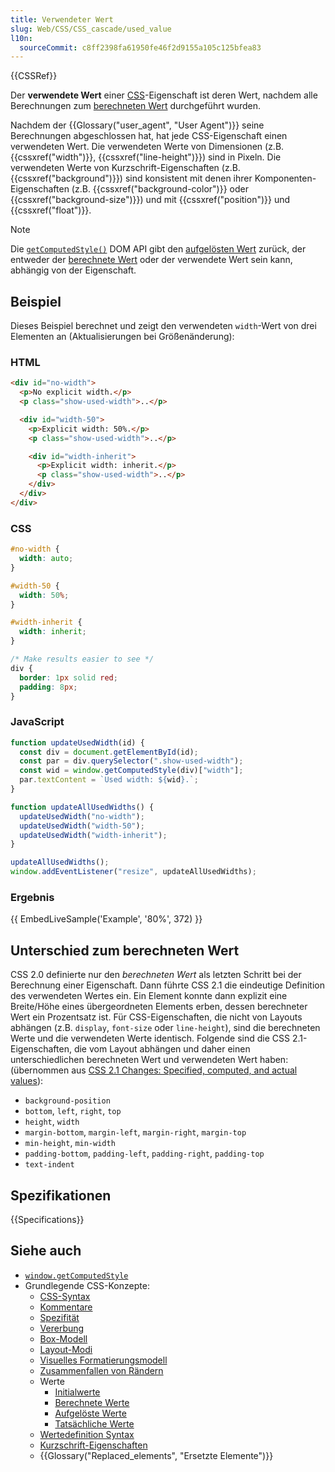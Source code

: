 ```yaml
---
title: Verwendeter Wert
slug: Web/CSS/CSS_cascade/used_value
l10n:
  sourceCommit: c8ff2398fa61950fe46f2d9155a105c125bfea83
---
```


{{CSSRef}}

Der **verwendete Wert** einer [CSS](/de/docs/Web/CSS)-Eigenschaft ist deren Wert, nachdem alle Berechnungen zum [berechneten Wert](/de/docs/Web/CSS/CSS_cascade/computed_value) durchgeführt wurden.

Nachdem der {{Glossary("user_agent", "User Agent")}} seine Berechnungen abgeschlossen hat, hat jede CSS-Eigenschaft einen verwendeten Wert. Die verwendeten Werte von Dimensionen (z.B. {{cssxref("width")}}, {{cssxref("line-height")}}) sind in Pixeln. Die verwendeten Werte von Kurzschrift-Eigenschaften (z.B. {{cssxref("background")}}) sind konsistent mit denen ihrer Komponenten-Eigenschaften (z.B. {{cssxref("background-color")}} oder {{cssxref("background-size")}}) und mit {{cssxref("position")}} und {{cssxref("float")}}.

> [!NOTE]
> Die [`getComputedStyle()`](/de/docs/Web/API/Window/getComputedStyle) DOM API gibt den [aufgelösten Wert](/de/docs/Web/CSS/resolved_value) zurück, der entweder der [berechnete Wert](/de/docs/Web/CSS/CSS_cascade/computed_value) oder der verwendete Wert sein kann, abhängig von der Eigenschaft.

## Beispiel

Dieses Beispiel berechnet und zeigt den verwendeten `width`-Wert von drei Elementen an (Aktualisierungen bei Größenänderung):

### HTML

```html
<div id="no-width">
  <p>No explicit width.</p>
  <p class="show-used-width">..</p>

  <div id="width-50">
    <p>Explicit width: 50%.</p>
    <p class="show-used-width">..</p>

    <div id="width-inherit">
      <p>Explicit width: inherit.</p>
      <p class="show-used-width">..</p>
    </div>
  </div>
</div>
```

### CSS

```css
#no-width {
  width: auto;
}

#width-50 {
  width: 50%;
}

#width-inherit {
  width: inherit;
}

/* Make results easier to see */
div {
  border: 1px solid red;
  padding: 8px;
}
```

### JavaScript

```js
function updateUsedWidth(id) {
  const div = document.getElementById(id);
  const par = div.querySelector(".show-used-width");
  const wid = window.getComputedStyle(div)["width"];
  par.textContent = `Used width: ${wid}.`;
}

function updateAllUsedWidths() {
  updateUsedWidth("no-width");
  updateUsedWidth("width-50");
  updateUsedWidth("width-inherit");
}

updateAllUsedWidths();
window.addEventListener("resize", updateAllUsedWidths);
```

### Ergebnis

{{ EmbedLiveSample('Example', '80%', 372) }}

## Unterschied zum berechneten Wert

CSS 2.0 definierte nur den _berechneten Wert_ als letzten Schritt bei der Berechnung einer Eigenschaft. Dann führte CSS 2.1 die eindeutige Definition des verwendeten Wertes ein. Ein Element konnte dann explizit eine Breite/Höhe eines übergeordneten Elements erben, dessen berechneter Wert ein Prozentsatz ist. Für CSS-Eigenschaften, die nicht von Layouts abhängen (z.B. `display`, `font-size` oder `line-height`), sind die berechneten Werte und die verwendeten Werte identisch. Folgende sind die CSS 2.1-Eigenschaften, die vom Layout abhängen und daher einen unterschiedlichen berechneten Wert und verwendeten Wert haben: (übernommen aus [CSS 2.1 Changes: Specified, computed, and actual values](https://www.w3.org/TR/CSS2/changes.html#q21.36)):

- `background-position`
- `bottom`, `left`, `right`, `top`
- `height`, `width`
- `margin-bottom`, `margin-left`, `margin-right`, `margin-top`
- `min-height`, `min-width`
- `padding-bottom`, `padding-left`, `padding-right`, `padding-top`
- `text-indent`

## Spezifikationen

{{Specifications}}

## Siehe auch

- [`window.getComputedStyle`](/de/docs/Web/API/Window/getComputedStyle)
- Grundlegende CSS-Konzepte:
  - [CSS-Syntax](/de/docs/Web/CSS/CSS_syntax/Syntax)
  - [Kommentare](/de/docs/Web/CSS/CSS_syntax/Comments)
  - [Spezifität](/de/docs/Web/CSS/CSS_cascade/Specificity)
  - [Vererbung](/de/docs/Web/CSS/CSS_cascade/Inheritance)
  - [Box-Modell](/de/docs/Web/CSS/CSS_box_model/Introduction_to_the_CSS_box_model)
  - [Layout-Modi](/de/docs/Web/CSS/Layout_mode)
  - [Visuelles Formatierungsmodell](/de/docs/Web/CSS/Visual_formatting_model)
  - [Zusammenfallen von Rändern](/de/docs/Web/CSS/CSS_box_model/Mastering_margin_collapsing)
  - Werte
    - [Initialwerte](/de/docs/Web/CSS/CSS_cascade/initial_value)
    - [Berechnete Werte](/de/docs/Web/CSS/CSS_cascade/computed_value)
    - [Aufgelöste Werte](/de/docs/Web/CSS/resolved_value)
    - [Tatsächliche Werte](/de/docs/Web/CSS/CSS_cascade/actual_value)
  - [Wertedefinition Syntax](/de/docs/Web/CSS/CSS_Values_and_Units/Value_definition_syntax)
  - [Kurzschrift-Eigenschaften](/de/docs/Web/CSS/CSS_cascade/Shorthand_properties)
  - {{Glossary("Replaced_elements", "Ersetzte Elemente")}}

